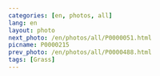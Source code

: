 ```yaml
---
categories: [en, photos, all]
lang: en
layout: photo
next_photo: /en/photos/all/P0000051.html
picname: P0000215
prev_photo: /en/photos/all/P0000488.html
tags: [Grass]
---
```

